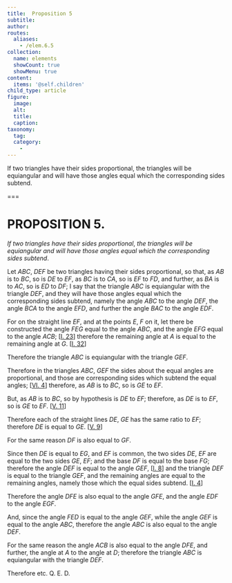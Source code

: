 ```yaml
---
title:  Proposition 5
subtitle: 
author:
routes:
  aliases:
    - /elem.6.5
collection:
  name: elements
  showCount: true
  showMenu: true
content:
  items: '@self.children'
child_type: article
figure:
  image:
  alt:
  title:
  caption:
taxonomy:
  tag:
  category:
    - 
---
```


<p><emph>If two triangles have their sides proportional</emph>, <emph>the triangles will be equiangular and will have those angles equal which the corresponding sides subtend</emph>. </p>

===

<h1>PROPOSITION 5.</h1>
<p><em>If two triangles have their sides proportional</em>, <em>the triangles will be equiangular and will have those angles equal which the corresponding sides subtend</em>. </p>

<p>Let <em>ABC</em>, <em>DEF</em> be two triangles having their sides proportional, so that, <span class="center">as <em>AB</em> is to <em>BC</em>, so is <em>DE</em> to <em>EF</em>, as <em>BC</em> is to <em>CA</em>, so is <em>EF</em> to <em>FD</em>,</span> and further, as <em>BA</em> is to <em>AC</em>, so is <em>ED</em> to <em>DF</em>; I say that the triangle <em>ABC</em> is equiangular with the triangle <em>DEF</em>, and they will have those angles equal which the corresponding sides subtend, namely the angle <em>ABC</em> to the angle <em>DEF</em>, the angle <em>BCA</em> to the angle <em>EFD</em>, and further the angle <em>BAC</em> to the angle <em>EDF</em>. </p>

<p>For on the straight line <em>EF</em>, and at the points <em>E</em>, <em>F</em> on it, let there be constructed the angle <em>FEG</em> equal to the angle <em>ABC</em>, and the angle <em>EFG</em> equal to the angle <em>ACB</em>; [<a href="/elem.1.23">I. 23</a>] <pb n="203"/><span class="center">therefore the remaining angle at <em>A</em> is equal to the remaining angle at <em>G</em>. [<a href="/elem.1.32">I. 32</a>]</span>
      </p>

<p>Therefore the triangle <em>ABC</em> is equiangular with the triangle <em>GEF</em>. 
      </p>

<p>Therefore in the triangles <em>ABC</em>, <em>GEF</em> the sides about the equal angles are proportional, and those are corresponding sides which subtend the equal angles; [<a href="/elem.6.4">VI. 4</a>] <span class="center">therefore, as <em>AB</em> is to <em>BC</em>, so is <em>GE</em> to <em>EF</em>.</span>
      </p>

<p>But, as <em>AB</em> is to <em>BC</em>, so by hypothesis is <em>DE</em> to <em>EF</em>; <span class="center">therefore, as <em>DE</em> is to <em>EF</em>, so is <em>GE</em> to <em>EF</em>. [<a href="/elem.5.11">V. 11</a>]</span>
      </p>

<p>Therefore each of the straight lines <em>DE</em>, <em>GE</em> has the same ratio to <em>EF</em>; <span class="center">therefore <em>DE</em> is equal to <em>GE</em>. [<a href="/elem.5.9">V. 9</a>]</span>
      </p>

<p>For the same reason <span class="center"><em>DF</em> is also equal to <em>GF</em>.</span>
      </p>

<p>Since then <em>DE</em> is equal to <em>EG</em>, and <em>EF</em> is common, <span class="center">the two sides <em>DE</em>, <em>EF</em> are equal to the two sides <em>GE</em>, <em>EF</em>; and the base <em>DF</em> is equal to the base <em>FG</em>;</span> therefore the angle <em>DEF</em> is equal to the angle <em>GEF</em>, [<a href="/elem.1.8">I. 8</a>] and the triangle <em>DEF</em> is equal to the triangle <em>GEF</em>, and the remaining angles are equal to the remaining angles, namely those which the equal sides subtend. [<a href="/elem.1.4">I. 4</a>] </p>

<p>Therefore the angle <em>DFE</em> is also equal to the angle <em>GFE</em>, <span class="center">and the angle <em>EDF</em> to the angle <em>EGF</em>.</span>
      </p>

<p>And, since the angle <em>FED</em> is equal to the angle <em>GEF</em>, while the angle <em>GEF</em> is equal to the angle <em>ABC</em>, therefore the angle <em>ABC</em> is also equal to the angle <em>DEF</em>. <pb n="204"/></p>

<p>For the same reason <span class="center">the angle <em>ACB</em> is also equal to the angle <em>DFE</em>,</span> and further, the angle at <em>A</em> to the angle at <em>D</em>; <span class="center">therefore the triangle <em>ABC</em> is equiangular with the triangle <em>DEF</em>.</span>
      </p>

<p>Therefore etc. Q. E. D.</p>
